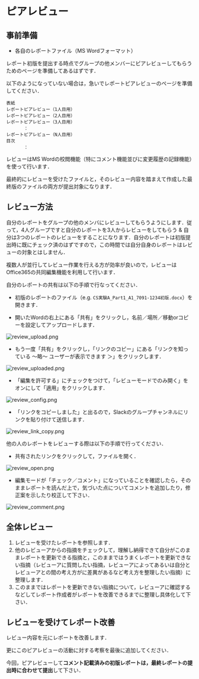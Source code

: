 # ピアレビュー

## 事前準備

-   各自のレポートファイル（MS Wordフォーマット）

レポート初版を提出する時点でグループの他メンバーにピアレビューしてもらうためのページを準備してあるはずです．

以下のようになっていない場合は，急いでレポートピアレビューのページを準備してください．

```
表紙
レポートピアレビュー（1人目用）
レポートピアレビュー（2人目用）
レポートピアレビュー（3人目用）
　　　　：
レポートピアレビュー（N人目用）
目次
　　　　：
```

レビューはMS Wordの校閲機能（特にコメント機能並びに変更履歴の記録機能）を使って行います．

最終的にレビューを受けたファイルと，そのレビュー内容を踏まえて作成した最終版のファイルの両方が提出対象になります．

## レビュー方法

自分のレポートをグループの他のメンバにレビューしてもらうようにします．従って，4人グループですと自分のレポートを3人からレビューをしてもらう & 自分は3つのレポートのレビューをすることになります．自分のレポートは初版提出時に既にチェック済のはずですので，この時間では自分自身のレポートはレビューの対象とはしません．

複数人が並行してレビュー作業を行える方が効率が良いので，レビューはOffice365の共同編集機能を利用して行います．

自分のレポートの共有は以下の手順で行なってください．

- 初版のレポートのファイル（e.g. `CS実験A_Part1_A1_7091-1234初版.docx`）を開きます．

- 開いたWordの右上にある「共有」をクリックし，名前／場所／移動orコピーを設定してアップロードします．

![review_upload.png](../../images/report/peer_review/review_upload.png)

- もう一度「共有」をクリックし，「リンクのコピー」にある「リンクを知っている 〜略〜 ユーザーが表示できます ＞」をクリックします．

![review_uploaded.png](../../images/report/peer_review/review_uploaded.png)

- 「編集を許可する」にチェックをつけて，「レビューモードでのみ開く」をオンにして「適用」をクリックします．

![review_config.png](../../images/report/peer_review/review_config.png)

- 「リンクをコピーしました」と出るので，Slackのグループチャンネルにリンクを貼り付けて送信します．

![review_link_copy.png](../../images/report/peer_review/review_link_copy.png)

他の人のレポートをレビューする際は以下の手順で行ってください．

- 共有されたリンクをクリックして，ファイルを開く．

![review_open.png](../../images/report/peer_review/review_open.png)

- 編集モードが「チェック／コメント」になっていることを確認したら，そのままレポートを読んだ上で，気づいた点についてコメントを追加したり，修正案を示したり校正して下さい．

![review_comment.png](../../images/report/peer_review/review_comment.png)

## 全体レビュー

1.  レビューを受けたレポートを参照します．
2.  他のレビューアからの指摘をチェックして，理解し納得できて自分がこのままレポートを更新できる指摘と，このままではうまくレポートを更新できない指摘（レビューアに質問したい指摘，レビューアによってあるいは自分とレビューアとの間の考え方がに差異があるなど考え方を整理したい指摘）に整理します．
3.  このままではレポートを更新できない指摘について，レビューアに確認するなどしてレポート作成者がレポートを改善できるまでに整理し具体化して下さい．

## レビューを受けてレポート改善

レビュー内容を元にレポートを改善します．

更にこのピアレビューの活動に対する考察を最後に追加してください．

今回，ピアレビューして**コメント記載済みの初版レポートは，最終レポートの提出時に合わせて提出**して下さい．